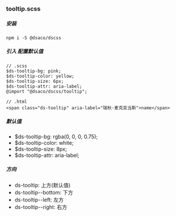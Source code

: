 ### tooltip.scss
##### 安装
```
npm i -S @dsaco/dscss
```
##### 引入 配置默认值
```
// .scss
$ds-tooltip-bg: pink;
$ds-tooltip-color: yellow;
$ds-tooltip-size: 6px;
$ds-tooltip-attr: aria-label;
@import "@dsaco/dscss/tooltip";

// .html
<span class="ds-tooltip" aria-label="瑞秋·麦克亚当斯">name</span>
```
##### 默认值
- $ds-tooltip-bg: rgba(0, 0, 0, 0.75);
- $ds-tooltip-color: white;
- $ds-tooltip-size: 8px;
- $ds-tooltip-attr: aria-label;

##### 方向
- ds-tooltip: 上方(默认值)
- ds-tooltip--bottom: 下方
- ds-tooltip--left: 左方
- ds-tooltip--right: 右方